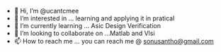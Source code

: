 - 👋 Hi, I’m @ucantcmee
- 👀 I’m interested in ... learning and applying it in pratical
- 🌱 I’m currently learning ... Asic Design Verification
- 💞️ I’m looking to collaborate on ...Matlab and Vlsi
- 📫 How to reach me ... you can reach me @ sonusantho@gmail.com

<!---
ucantcmee/ucantcmee is a ✨ special ✨ repository because its `README.md` (this file) appears on your GitHub profile.
You can click the Preview link to take a look at your changes.
--->
